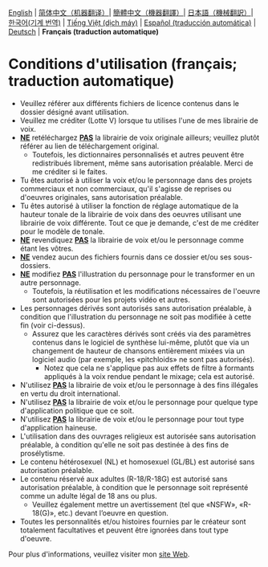 [English](ToU_EN.md) | [简体中文（机器翻译）](ToU_ZH-CN.md)| [簡體中文（機器翻譯）](ToU_ZH-TW.md)| [日本語（機械翻訳）](ToU_JA.md)| [한국어(기계 번역)](ToU_KO.md) | [Tiếng Việt (dịch máy)](ToU_VI.md) | [Español (traducción automática)](ToU_ES.md) | [Deutsch](ToU_DE.md) | **Français (traduction automatique)**
# Conditions d'utilisation (français; traduction automatique)
- Veuillez référer aux différents fichiers de licence contenus dans le dossier désigné avant utilisation.
- Veuillez me créditer (Lotte V) lorsque tu utilises l'une de mes librairie de voix.
- __<ins>NE</ins>__ retéléchargez __<ins>PAS</ins>__ la librairie de voix originale ailleurs; veuillez plutôt référer au lien de téléchargement original.
     - Toutefois, les dictionnaires personnalisés et autres peuvent être redistribués librement, même sans autorisation préalable. Merci de me créditer si le faites.
- Tu êtes autorisé à utiliser la voix et/ou le personnage dans des projets commerciaux et non commerciaux, qu'il s'agisse de reprises ou d'oeuvres originales, sans autorisation préalable.
- Tu êtes autorisé à utiliser la fonction de réglage automatique de la hauteur tonale de la librairie de voix dans des oeuvres utilisant une librairie de voix différente. Tout ce que je demande, c'est de me créditer pour le modèle de tonale.
- __<ins>NE</ins>__ revendiquez __<ins>PAS</ins>__ la librairie de voix et/ou le personnage comme étant les vôtres.
- __<ins>NE</ins>__ vendez aucun des fichiers fournis dans ce dossier et/ou ses sous-dossiers.
- __<ins>NE</ins>__ modifiez __<ins>PAS</ins>__ l'illustration du personnage pour le transformer en un autre personnage.
     - Toutefois, la réutilisation et les modifications nécessaires de l'oeuvre sont autorisées pour les projets vidéo et autres.
- Les personnages dérivés sont autorisés sans autorisation préalable, à condition que l'illustration du personnage ne soit pas modifiée à cette fin (voir ci-dessus).
     - Assurez que les caractères dérivés sont créés via des paramètres contenus dans le logiciel de synthèse lui-même, plutôt que via un changement de hauteur de chansons entièrement mixées via un logiciel audio (par exemple, les «pitchloids» ne sont pas autorisés).
        - Notez que cela ne s'applique pas aux effets de filtre à formants appliqués à la voix rendue pendant le mixage; cela est autorisé.
- N'utilisez __<ins>PAS</ins>__ la librairie de voix et/ou le personnage à des fins illégales en vertu du droit international.
- N'utilisez __<ins>PAS</ins>__ la librairie de voix et/ou le personnage pour quelque type d'application politique que ce soit.
- N'utilisez __<ins>PAS</ins>__ la librairie de voix et/ou le personnage pour tout type d'application haineuse.
- L'utilisation dans des ouvrages religieux est autorisée sans autorisation préalable, à condition qu'elle ne soit pas destinée à des fins de prosélytisme.
- Le contenu hétérosexuel (NL) et homosexuel (GL/BL) est autorisé sans autorisation préalable.
- Le contenu réservé aux adultes (R-18/R-18G) est autorisé sans autorisation préalable, à condition que le personnage soit représenté comme un adulte légal de 18 ans ou plus.
     - Veuillez également mettre un avertissement (tel que «NSFW», «R-18(G)», etc.) devant l’oeuvre en question.
- Toutes les personnalités et/ou histoires fournies par le créateur sont totalement facultatives et peuvent être ignorées dans tout type d'oeuvre.

Pour plus d'informations, veuillez visiter mon [site Web](https://lottev.moe).